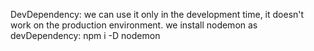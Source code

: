 DevDependency: we can use it only in the development time, it doesn't work on the production environment.
we install nodemon as devDependency: npm i -D nodemon